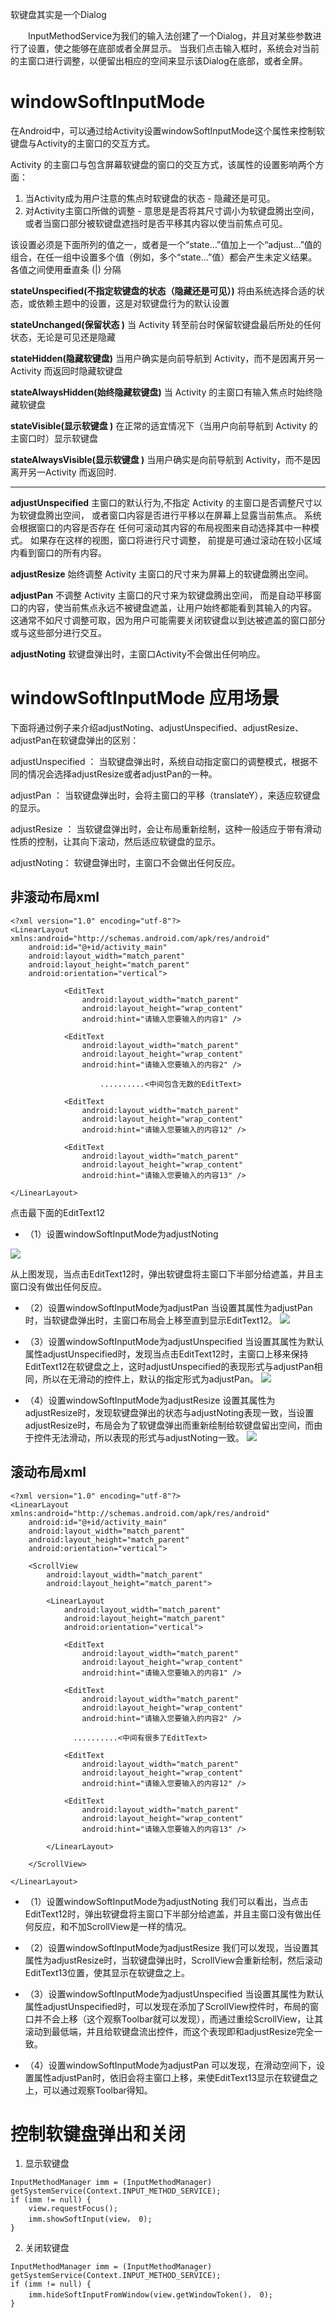 软键盘其实是一个Dialog

    InputMethodService为我们的输入法创建了一个Dialog，并且对某些参数进行了设置，使之能够在底部或者全屏显示。
当我们点击输入框时，系统会对当前的主窗口进行调整，以便留出相应的空间来显示该Dialog在底部，或者全屏。

# windowSoftInputMode
在Android中，可以通过给Activity设置windowSoftInputMode这个属性来控制软键盘与Activity的主窗口的交互方式。

Activity 的主窗口与包含屏幕软键盘的窗口的交互方式，该属性的设置影响两个方面：

1. 当Activity成为用户注意的焦点时软键盘的状态 - 隐藏还是可见。
2. 对Activity主窗口所做的调整 - 意思是是否将其尺寸调小为软键盘腾出空间，或者当窗口部分被软键盘遮挡时是否平移其内容以使当前焦点可见。

该设置必须是下面所列的值之一，或者是一个“state…”值加上一个“adjust…”值的组合，在任一组中设置多个值（例如，多个“state…”值）都会产生未定义结果。各值之间使用垂直条 (|) 分隔

**stateUnspecified(不指定软键盘的状态（隐藏还是可见）)** 将由系统选择合适的状态，或依赖主题中的设置，这是对软键盘行为的默认设置

**stateUnchanged(保留状态 )** 当 Activity 转至前台时保留软键盘最后所处的任何状态，无论是可见还是隐藏

**stateHidden(隐藏软键盘)**  当用户确实是向前导航到 Activity，而不是因离开另一Activity 而返回时隐藏软键盘

**stateAlwaysHidden(始终隐藏软键盘)** 当 Activity 的主窗口有输入焦点时始终隐藏软键盘

**stateVisible(显示软键盘 )** 在正常的适宜情况下（当用户向前导航到 Activity 的主窗口时）显示软键盘

**stateAlwaysVisible(显示软键盘 )** 当用户确实是向前导航到 Activity，而不是因离开另一Activity 而返回时.

** **

**adjustUnspecified** 主窗口的默认行为,不指定 Activity 的主窗口是否调整尺寸以为软键盘腾出空间，
或者窗口内容是否进行平移以在屏幕上显露当前焦点。 系统会根据窗口的内容是否存在
任何可滚动其内容的布局视图来自动选择其中一种模式。 如果存在这样的视图，窗口将进行尺寸调整，
前提是可通过滚动在较小区域内看到窗口的所有内容。

**adjustResize** 始终调整 Activity 主窗口的尺寸来为屏幕上的软键盘腾出空间。

**adjustPan** 不调整 Activity 主窗口的尺寸来为软键盘腾出空间， 而是自动平移窗口的内容，使当前焦点永远不被键盘遮盖，让用户始终都能看到其输入的内容。 这通常不如尺寸调整可取，因为用户可能需要关闭软键盘以到达被遮盖的窗口部分或与这些部分进行交互。

**adjustNoting** 软键盘弹出时，主窗口Activity不会做出任何响应。

# windowSoftInputMode 应用场景
下面将通过例子来介绍adjustNoting、adjustUnspecified、adjustResize、adjustPan在软键盘弹出的区别：

adjustUnspecified ： 当软键盘弹出时，系统自动指定窗口的调整模式，根据不同的情况会选择adjustResize或者adjustPan的一种。

adjustPan ： 当软键盘弹出时，会将主窗口的平移（translateY），来适应软键盘的显示。

adjustResize ： 当软键盘弹出时，会让布局重新绘制，这种一般适应于带有滑动性质的控制，让其向下滚动，然后适应软键盘的显示。

adjustNoting： 软键盘弹出时，主窗口不会做出任何反应。

## 非滚动布局xml
```
<?xml version="1.0" encoding="utf-8"?>
<LinearLayout xmlns:android="http://schemas.android.com/apk/res/android"
    android:id="@+id/activity_main"
    android:layout_width="match_parent"
    android:layout_height="match_parent"
    android:orientation="vertical">

            <EditText
                android:layout_width="match_parent"
                android:layout_height="wrap_content"
                android:hint="请输入您要输入的内容1" />

            <EditText
                android:layout_width="match_parent"
                android:layout_height="wrap_content"
                android:hint="请输入您要输入的内容2" />

                    ..........<中间包含无数的EditText>

            <EditText
                android:layout_width="match_parent"
                android:layout_height="wrap_content"
                android:hint="请输入您要输入的内容12" />

            <EditText
                android:layout_width="match_parent"
                android:layout_height="wrap_content"
                android:hint="请输入您要输入的内容13" />

</LinearLayout>
```
点击最下面的EditText12
- （1）设置windowSoftInputMode为adjustNoting

![](https://img-blog.csdn.net/20170707112454796?watermark/2/text/aHR0cDovL2Jsb2cuY3Nkbi5uZXQvbDU0MDY3NTc1OQ==/font/5a6L5L2T/fontsize/400/fill/I0JBQkFCMA==/dissolve/70/gravity/SouthEast)

从上图发现，当点击EditText12时，弹出软键盘将主窗口下半部分给遮盖，并且主窗口没有做出任何反应。

- （2）设置windowSoftInputMode为adjustPan
当设置其属性为adjustPan时，当软键盘弹出时，主窗口布局会上移至直到显示EditText12。
![](https://img-blog.csdn.net/20170707113014882?watermark/2/text/aHR0cDovL2Jsb2cuY3Nkbi5uZXQvbDU0MDY3NTc1OQ==/font/5a6L5L2T/fontsize/400/fill/I0JBQkFCMA==/dissolve/70/gravity/SouthEast)

- （3）设置windowSoftInputMode为adjustUnspecified
当设置其属性为默认属性adjustUnspecified时，发现当点击EditText12时，主窗口上移来保持EditText12在软键盘之上，这时adjustUnspecified的表现形式与adjustPan相同，所以在无滑动的控件上，默认的指定形式为adjustPan。
![](https://img-blog.csdn.net/20170707113014882?watermark/2/text/aHR0cDovL2Jsb2cuY3Nkbi5uZXQvbDU0MDY3NTc1OQ==/font/5a6L5L2T/fontsize/400/fill/I0JBQkFCMA==/dissolve/70/gravity/SouthEast)

- （4）设置windowSoftInputMode为adjustResize
设置其属性为adjustResize时，发现软键盘弹出的状态与adjustNoting表现一致，当设置adjustResize时，布局会为了软键盘弹出而重新绘制给软键盘留出空间，而由于控件无法滑动，所以表现的形式与adjustNoting一致。
![](https://img-blog.csdn.net/20170707112454796?watermark/2/text/aHR0cDovL2Jsb2cuY3Nkbi5uZXQvbDU0MDY3NTc1OQ==/font/5a6L5L2T/fontsize/400/fill/I0JBQkFCMA==/dissolve/70/gravity/SouthEast)

## 滚动布局xml
```
<?xml version="1.0" encoding="utf-8"?>
<LinearLayout xmlns:android="http://schemas.android.com/apk/res/android"
    android:id="@+id/activity_main"
    android:layout_width="match_parent"
    android:layout_height="match_parent"
    android:orientation="vertical">

    <ScrollView
        android:layout_width="match_parent"
        android:layout_height="match_parent">

        <LinearLayout
            android:layout_width="match_parent"
            android:layout_height="match_parent"
            android:orientation="vertical">

            <EditText
                android:layout_width="match_parent"
                android:layout_height="wrap_content"
                android:hint="请输入您要输入的内容1" />

            <EditText
                android:layout_width="match_parent"
                android:layout_height="wrap_content"
                android:hint="请输入您要输入的内容2" />

              ..........<中间有很多了EditText>

            <EditText
                android:layout_width="match_parent"
                android:layout_height="wrap_content"
                android:hint="请输入您要输入的内容12" />

            <EditText
                android:layout_width="match_parent"
                android:layout_height="wrap_content"
                android:hint="请输入您要输入的内容13" />

        </LinearLayout>

    </ScrollView>

</LinearLayout>
```
- （1）设置windowSoftInputMode为adjustNoting
我们可以看出，当点击EditText12时，弹出软键盘将主窗口下半部分给遮盖，并且主窗口没有做出任何反应，和不加ScrollView是一样的情况。

- （2）设置windowSoftInputMode为adjustResize
我们可以发现，当设置其属性为adjustResize时，当软键盘弹出时，ScrollView会重新绘制，然后滚动EditText13位置，使其显示在软键盘之上。

- （3）设置windowSoftInputMode为adjustUnspecified
当设置其属性为默认属性adjustUnspecified时，可以发现在添加了ScrollView控件时，布局的窗口并不会上移（这个观察Toolbar就可以发现），而通过重绘ScrollView，让其滚动到最低端，并且给软键盘流出控件，而这个表现即和adjustResize完全一致。

- （4）设置windowSoftInputMode为adjustPan
可以发现，在滑动空间下，设置属性adjustPan时，依旧会将主窗口上移，来使EditText13显示在软键盘之上，可以通过观察Toolbar得知。

# 控制软键盘弹出和关闭
1. 显示软键盘
```
InputMethodManager imm = (InputMethodManager) getSystemService(Context.INPUT_METHOD_SERVICE);
if (imm != null) {
    view.requestFocus();
    imm.showSoftInput(view， 0);
}
```

2. 关闭软键盘
```
InputMethodManager imm = (InputMethodManager) getSystemService(Context.INPUT_METHOD_SERVICE);
if (imm != null) {
    imm.hideSoftInputFromWindow(view.getWindowToken()， 0);
}
```


